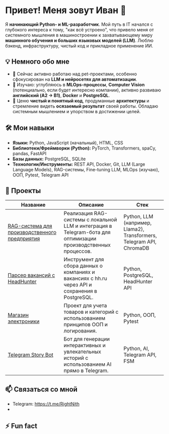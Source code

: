 # Привет! Меня зовут Иван 👋

Я **начинающий Python- и ML-разработчик**. Мой путь в IT начался с глубокого интереса к тому, "как всё устроено", что привело меня от системного мышления в машиностроении к захватывающему миру **машинного обучения и больших языковых моделей (LLM)**. Люблю бэкенд, инфраструктуру, чистый код и прикладное применение ИИ.

## 💡 Немного обо мне
- 🔭 Сейчас активно работаю над pet-проектами, особенно сфокусирован на **LLM и нейросетях для автоматизации**.
- 🌱 Изучаю: углубляюсь в **MLOps-процессы**, **Computer Vision** (потенциально, если будет интересно компании), активно развиваю **английский (A2 → B1)**, **Docker** и **PostgreSQL**.
- 💬 Ценю **чистый и понятный код**, продуманные **архитектуры** и стремление видеть **осязаемый результат** своей работы. Обладаю системным мышлением и упорством в достижении целей.

## 🛠 Мои навыки
- **Языки:** Python, JavaScript (начальный), HTML, CSS
- **Библиотеки/Фреймворки (Python):** PyTorch, Transformers, spaCy, pandas, FastAPI
- **Базы данных:** PostgreSQL, SQLite
- **Технологии/Инструменты:** REST API, Docker, Git, LLM (Large Language Models), RAG-системы, Fine-tuning LLM, MLOps (изучаю), ООП, Pytest, Telegram API

## 📂 Проекты

| Название | Описание | Стек |
|----------|----------|------|
| [RAG-система для производственного предприятия](https://github.com/Doczadrot/RPRZbOT) | Реализация RAG-системы с локальной LLM и интеграция в Telegram-бота для оптимизации производственных процессов. | Python, LLM (например, Llama2), Transformers, Telegram API, ChromaDB |
| [Парсер вакансий с HeadHunter](https://github.com/Doczadrot/hh_parser_db) | Инструмент для сбора данных о компаниях и вакансиях с hh.ru через API и сохранения в PostgreSQL. | Python, PostgreSQL, HeadHunter API |
| [Магазин электроники](https://github.com/Doczadrot/Shop_electro) | Проект для учета товаров и категорий с использованием принципов ООП и логирования. | Python, ООП, Pytest |
| [Telegram Story Bot](https://github.com/Doczadrot/telegram-story-bot) | Бот для генерации интерактивных и увлекательных историй с использованием AI прямо в Telegram. | Python, AI, Telegram API, FSM |



## 📫 Связаться со мной
- Telegram: https://t.me/RightNith
-
## ⚡️ Fun fact
